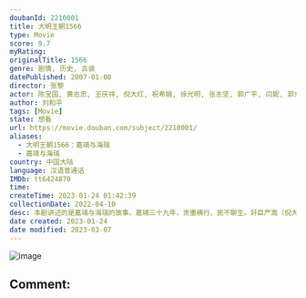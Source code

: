 ```yaml
---
doubanId: 2210001
title: 大明王朝1566
type: Movie
score: 9.7
myRating: 
originalTitle: 1566
genre: 剧情, 历史, 古装
datePublished: 2007-01-08
director: 张黎
actor: 陈宝国, 黄志忠, 王庆祥, 倪大红, 祝希娟, 徐光明, 张志坚, 郭广平, 闫妮, 郭东文, 郑玉, 张子健, 王雅捷, 王劲松, 赵立新, 徐敏, 谭凯, 肖竹, 甘雨, 刘毓滨, 晋松, 刘立伟, 赵雍, 徐成峰, 王宇, 陈之辉, 杨涵斌, 王戎, 马小宁, 胡灵灵, 林海韵, 三浦研一, 穆泓屹, 李婧, 耿长军, 党同义, 曲敬国, 邹一正, 侯勇, 陈紫鹏, 翟存元
author: 刘和平
tags: [Movie]
state: 想看
url: https://movie.douban.com/subject/2210001/
aliases:
  - 大明王朝1566：嘉靖与海瑞
  - 嘉靖与海瑞
country: 中国大陆
language: 汉语普通话
IMDb: tt6424870
time: 
createTime: 2023-01-24 01:42:39
collectionDate: 2022-04-10
desc: 本剧讲述的是嘉靖与海瑞的故事。嘉靖三十九年，贪墨横行、民不聊生。奸臣严嵩（倪大红饰）党羽密布、权倾朝野，清官海瑞（黄志忠饰）不惧强权，敢于向腐朽封建的皇权发起挑战。皇帝朱厚熜（陈宝国饰）练道修玄...
date created: 2023-01-24
date modified: 2023-03-07
---
```


![image](p2444453078.jpg)

Comment:
---
